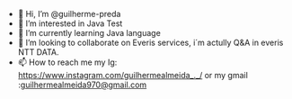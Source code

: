 - 👋 Hi, I’m @guilherme-preda
- 👀 I’m interested in Java Test
- 🌱 I’m currently learning Java language 
- 💞️ I’m looking to collaborate on Everis services, i´m actully Q&A in everis NTT DATA.
- 📫 How to reach me my Ig: https://www.instagram.com/guilhermealmeida_._/ or my gmail :guilhermealmeida970@gmail.com

<!---
guilherme-preda/guilherme-preda is a ✨ special ✨ repository because its `README.md` (this file) appears on your GitHub profile.
You can click the Preview link to take a look at your changes.
--->

